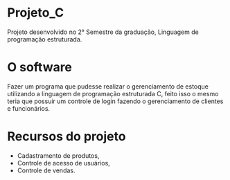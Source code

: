 # Projeto_C

Projeto desenvolvido no 2° Semestre da graduação, Linguagem de programação estruturada.

# O software

  Fazer um programa que pudesse realizar o gerenciamento de estoque utilizando a linguagem de programação estruturada C, feito isso o mesmo teria que possuir um controle de login fazendo o gerenciamento de clientes e funcionários.
  
# Recursos do projeto

  * Cadastramento de produtos,
  * Controle de acesso de usuários,
  * Controle de vendas.
  
